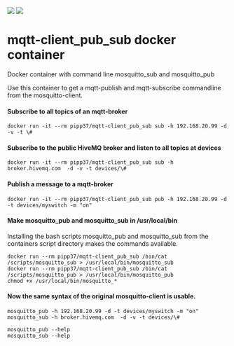 [![](https://images.microbadger.com/badges/image/pipp37/mqtt-client_pub_sub.svg)](https://microbadger.com/images/pipp37/mqtt-client_pub_sub "Get your own image badge on microbadger.com")
[![](https://images.microbadger.com/badges/version/pipp37/mqtt-client_pub_sub.svg)](https://microbadger.com/images/pipp37/mqtt-client_pub_sub "Get your own version badge on microbadger.com")


# mqtt-client_pub_sub docker container
Docker container with command line mosquitto_sub and mosquitto_pub

Use this container to get a mqtt-publish and mqtt-subscribe commandline from the mosquitto-client.

#### Subscribe to all topics of an mqtt-broker
```docker run -it --rm pipp37/mqtt-client_pub_sub sub -h 192.168.20.99 -d -v -t \# ```
#### Subscribe to the public HiveMQ broker and listen to all topics at devices
```docker run -it --rm pipp37/mqtt-client_pub_sub sub -h broker.hivemq.com  -d -v -t devices/\# ```
  
#### Publish a message to a mqtt-broker
```docker run -it --rm pipp37/mqtt-client_pub_sub pub -h 192.168.20.99 -d -t devices/myswitch -m "on"```
  
#### Make mosquitto_pub and mosquitto_sub in /usr/local/bin
Installing the bash scripts mosquitto_pub and mosquitto_sub from the containers script directory makes the commands available.
```
docker run --rm pipp37/mqtt-client_pub_sub /bin/cat /scripts/mosquitto_sub > /usr/local/bin/mosquitto_sub
docker run --rm pipp37/mqtt-client_pub_sub /bin/cat /scripts/mosquitto_pub > /usr/local/bin/mosquitto_pub
chmod +x /usr/local/bin/mosquitto_* 
```

#### Now the same syntax of the original mosquitto-client is usable.
```
mosquitto_pub -h 192.168.20.99 -d -t devices/myswitch -m "on"
mosquitto_sub -h broker.hivemq.com  -d -v -t devices/\# 

mosquitto_pub --help
mosquitto_sub --help

```

